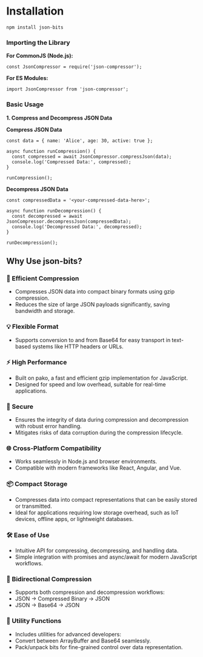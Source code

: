 # Installation



    npm install json-bits


### Importing the Library

**For CommonJS (Node.js):**


    const JsonCompressor = require('json-compressor');

**For ES Modules:**


    import JsonCompressor from 'json-compressor';


### Basic Usage
**1. Compress and Decompress JSON Data**

**Compress JSON Data**


    const data = { name: 'Alice', age: 30, active: true };
    
    async function runCompression() {
      const compressed = await JsonCompressor.compressJson(data);
      console.log('Compressed Data:', compressed);
    }
    
    runCompression();

**Decompress JSON Data**



    const compressedData = '<your-compressed-data-here>';
    
    async function runDecompression() {
      const decompressed = await JsonCompressor.decompressJson(compressedData);
      console.log('Decompressed Data:', decompressed);
    }
    
    runDecompression();


## Why Use json-bits?

### 🚀 Efficient Compression
- Compresses JSON data into compact binary formats using gzip compression.
- Reduces the size of large JSON payloads significantly, saving bandwidth and storage.

### 💡 Flexible Format

- Supports conversion to and from Base64 for easy transport in text-based systems like HTTP headers or URLs.

### ⚡ High Performance
- Built on pako, a fast and efficient gzip implementation for JavaScript.
- Designed for speed and low overhead, suitable for real-time applications.

### 🔐 Secure
- Ensures the integrity of data during compression and decompression with robust error handling.
- Mitigates risks of data corruption during the compression lifecycle.

### 🌐 Cross-Platform Compatibility
- Works seamlessly in Node.js and browser environments.
- Compatible with modern frameworks like React, Angular, and Vue.

### 📦 Compact Storage
- Compresses data into compact representations that can be easily stored or transmitted.
- Ideal for applications requiring low storage overhead, such as IoT devices, offline apps, or lightweight databases.

### 🛠️ Ease of Use
- Intuitive API for compressing, decompressing, and handling data.
- Simple integration with promises and async/await for modern JavaScript workflows.

### 🔄 Bidirectional Compression
- Supports both compression and decompression workflows:
- JSON → Compressed Binary → JSON
- JSON → Base64 → JSON

### 🎯 Utility Functions
- Includes utilities for advanced developers:
- Convert between ArrayBuffer and Base64 seamlessly.
- Pack/unpack bits for fine-grained control over data representation.

